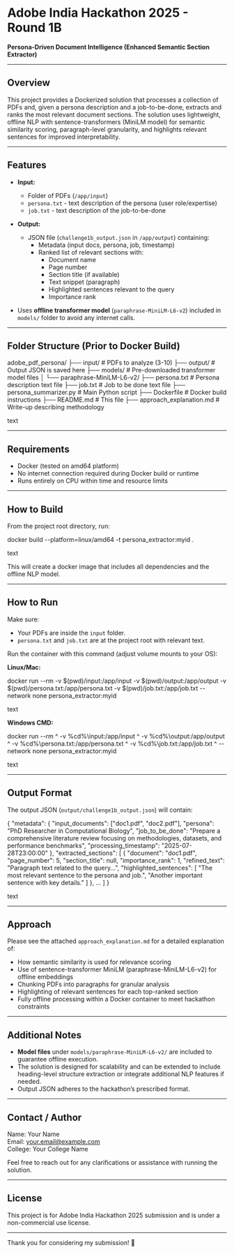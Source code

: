# Adobe India Hackathon 2025 - Round 1B  
**Persona-Driven Document Intelligence (Enhanced Semantic Section Extractor)**

---

## Overview

This project provides a Dockerized solution that processes a collection of PDFs and, given a persona description and a job-to-be-done, extracts and ranks the most relevant document sections. The solution uses lightweight, offline NLP with sentence-transformers (MiniLM model) for semantic similarity scoring, paragraph-level granularity, and highlights relevant sentences for improved interpretability.

---

## Features

- **Input:**  
  - Folder of PDFs (`/app/input`)  
  - `persona.txt` - text description of the persona (user role/expertise)  
  - `job.txt` - text description of the job-to-be-done

- **Output:**  
  - JSON file (`challenge1b_output.json` in `/app/output`) containing:  
    - Metadata (input docs, persona, job, timestamp)  
    - Ranked list of relevant sections with:  
      - Document name  
      - Page number  
      - Section title (if available)  
      - Text snippet (paragraph)  
      - Highlighted sentences relevant to the query  
      - Importance rank

- Uses **offline transformer model** (`paraphrase-MiniLM-L6-v2`) included in `models/` folder to avoid any internet calls.

---

## Folder Structure (Prior to Docker Build)

adobe_pdf_persona/
├── input/ # PDFs to analyze (3-10)
├── output/ # Output JSON is saved here
├── models/ # Pre-downloaded transformer model files
│ └── paraphrase-MiniLM-L6-v2/
├── persona.txt # Persona description text file
├── job.txt # Job to be done text file
├── persona_summarizer.py # Main Python script
├── Dockerfile # Docker build instructions
├── README.md # This file
├── approach_explanation.md # Write-up describing methodology

text

---

## Requirements

- Docker (tested on amd64 platform)
- No internet connection required during Docker build or runtime
- Runs entirely on CPU within time and resource limits

---

## How to Build

From the project root directory, run:

docker build --platform=linux/amd64 -t persona_extractor:myid .

text

This will create a docker image that includes all dependencies and the offline NLP model.

---

## How to Run

Make sure:  
- Your PDFs are inside the `input` folder.  
- `persona.txt` and `job.txt` are at the project root with relevant text.

Run the container with this command (adjust volume mounts to your OS):

**Linux/Mac:**

docker run --rm
-v $(pwd)/input:/app/input
-v $(pwd)/output:/app/output
-v $(pwd)/persona.txt:/app/persona.txt
-v $(pwd)/job.txt:/app/job.txt
--network none persona_extractor:myid

text

**Windows CMD:**

docker run --rm ^
-v %cd%\input:/app/input ^
-v %cd%\output:/app/output ^
-v %cd%\persona.txt:/app/persona.txt ^
-v %cd%\job.txt:/app/job.txt ^
--network none persona_extractor:myid

text

---

## Output Format

The output JSON (`output/challenge1b_output.json`) will contain:

{
"metadata": {
"input_documents": ["doc1.pdf", "doc2.pdf"],
"persona": "PhD Researcher in Computational Biology",
"job_to_be_done": "Prepare a comprehensive literature review focusing on methodologies, datasets, and performance benchmarks",
"processing_timestamp": "2025-07-28T23:00:00"
},
"extracted_sections": [
{
"document": "doc1.pdf",
"page_number": 5,
"section_title": null,
"importance_rank": 1,
"refined_text": "Paragraph text related to the query...",
"highlighted_sentences": [
"The most relevant sentence to the persona and job.",
"Another important sentence with key details."
]
},
...
]
}

text

---

## Approach

Please see the attached `approach_explanation.md` for a detailed explanation of:  

- How semantic similarity is used for relevance scoring  
- Use of sentence-transformer MiniLM (paraphrase-MiniLM-L6-v2) for offline embeddings  
- Chunking PDFs into paragraphs for granular analysis  
- Highlighting of relevant sentences for each top-ranked section  
- Fully offline processing within a Docker container to meet hackathon constraints

---

## Additional Notes

- **Model files** under `models/paraphrase-MiniLM-L6-v2/` are included to guarantee offline execution.  
- The solution is designed for scalability and can be extended to include heading-level structure extraction or integrate additional NLP features if needed.  
- Output JSON adheres to the hackathon’s prescribed format.

---

## Contact / Author

Name: Your Name  
Email: your.email@example.com  
College: Your College Name  

Feel free to reach out for any clarifications or assistance with running the solution.

---

## License

This project is for Adobe India Hackathon 2025 submission and is under a non-commercial use license.

---

Thank you for considering my submission! 🚀
